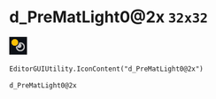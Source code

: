 # d_PreMatLight0@2x `32x32`
<img src="/img/d_PreMatLight0@2x.png" width=32 height=32>

``` CSharp
EditorGUIUtility.IconContent("d_PreMatLight0@2x")
```
```
d_PreMatLight0@2x
```
